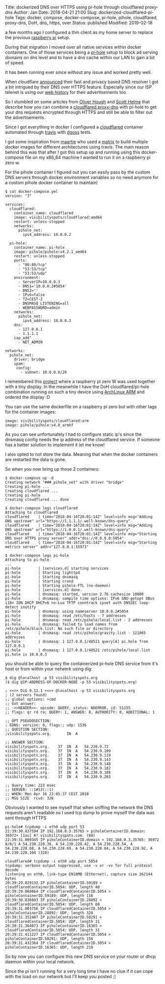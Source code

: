 Title:       dockerized DNS over HTTPS using pi-hole through cloudflared proxy-dns
Author:      Jan
Date:        2018-04-21 21:00
Slug:        dockerized-cloudflared-pi-hole
Tags:        docker, compose, docker-compose, pi-hole, pihole, cloudflared, proxy-dns, DoH, dns, https, over
Status:      published
Modified:    2019-02-18

a few months ago I configured a thin client as my home server to replace the previous [raspberry pi](https://visibilityspots.org/raspberry-pi.html) setup.

During that migration I moved over all native services within docker containers. One of those services being a [pi-hole](https://pi-hole.net) setup to block ad serving domains on dns level and to have a dns cache within our LAN to gain a bit of speed.

It has been running ever since without any issue and worked pretty well.

When cloudflare [announced](https://blog.cloudflare.com/announcing-1111/) their fast and privacy based DNS resolver I got a bit intrigued by their DNS over HTTPS feature. Especially since our ISP telenet is using our [web history](http://www.forceflow.be/2016/09/14/aanpassingen-privacybeleid-telenet/) for their advertisements too.

So I stumbled on some articles from [Oliver Hough](https://oliverhough.cloud/blog/configure-pihole-with-dns-over-https/) and [Scott Helme](https://scotthelme.co.uk/securing-dns-across-all-of-my-devices-with-pihole-dns-over-https-1-1-1-1/) that describe how you can combine a [cloudflared proxy-dns](https://developers.cloudflare.com/1.1.1.1/dns-over-https/cloudflared-proxy/) with pi-hole to get your dns requests encrypted through HTTPS and still be able to filter out the advertisements.

Since I got everything in docker I configured a [cloudflared](https://hub.docker.com/r/visibilityspots/cloudflared/) container automated through [travis](https://travis-ci.org/visibilityspots/dockerfile-cloudflared) with [dgoss](https://github.com/aelsabbahy/goss/tree/master/extras/dgoss) tests.

I got some inspiration from [maartje](https://twitter.com/MaartjeME) who used a [matrix](https://github.com/meyskens/docker-cloudflared/blob/master/.travis.yml) to build multiple docker images for different architectures using travis. The main reason behind this was that after I got this setup up and running using this docker-compose file on my x86_64 machine I wanted to run it on a raspberry pi zero w.

For the pihole container I figured out you can easily pass by the custom DNS servers through docker environment variables so no need anymore for a custom pihole docker container to maintain!


```
$ cat docker-compose.yml
version: "3"

services:
  cloudflared:
    container_name: cloudflared
    image: visibilityspots/cloudflared:amd64
    restart: unless-stopped
    networks:
      pihole_net:
        ipv4_address: 10.0.0.2

  pi-hole:
    container_name: pi-hole
    image: pihole/pihole:v4.2.1_amd64
    restart: unless-stopped
    ports:
      - "80:80/tcp"
      - "53:53/tcp"
      - "53:53/udp"
    environment:
      - ServerIP=10.0.0.3
      - DNS1='10.0.0.2#5054'
      - DNS2=''
      - IPv6=false
      - TZ=CEST-2
      - DNSMASQ_LISTENING=all
      - WEBPASSWORD=admin
    networks:
      pihole_net:
        ipv4_address: 10.0.0.3
    dns:
      - 127.0.0.1
      - 1.1.1.1
    cap_add"
      - NET_ADMIN

networks:
  pihole_net:
    driver: bridge
    ipam:
     config:
       - subnet: 10.0.0.0/29
```

I remembered this [project](https://learn.adafruit.com/pi-hole-ad-blocker-with-pi-zero-w) where a raspberry pi zero W was used together with a tiny display. In the meanwhile I have the DoH cloudflared/pi-hole combination running on such a tiny device using [ArchLinux ARM](https://archlinuxarm.org) and ordered the display :D

You can use the same dockerfile on a raspberry pi zero but with other tags for the container images:

```
image: visibilityspots/cloudflared:arm
image: pihole/pihole:v4.0_armhf
```

As you can see unfortunately I had to configure static ip's since the dnsmasq config needs the ip address of the cloudflared service. If someone has a better solution to implement it let me know!

I also opted to not store the data. Meaning that when the docker containers are restarted the data is gone.

So when you now bring up those 2 containers:

```
$ docker-compose up -d
Creating network "###_pihole_net" with driver "bridge"
Creating pi-hole ...
Creating cloudflared ...
Creating pi-hole
Creating cloudflared ... done
```

```
$ docker-compose logs cloudflared
Attaching to cloudflared
cloudflared    | time="2018-04-16T20:01:14Z" level=info msg="Adding DNS upstream" url="https://1.1.1.1/.well-known/dns-query"
cloudflared    | time="2018-04-16T20:01:14Z" level=info msg="Adding DNS upstream" url="https://1.0.0.1/.well-known/dns-query"
cloudflared    | time="2018-04-16T20:01:14Z" level=info msg="Starting DNS over HTTPS proxy server" addr="dns://0.0.0.0:5054"
cloudflared    | time="2018-04-16T20:01:14Z" level=info msg="Starting metrics server" addr="127.0.0.1:35973"
```

```
$ docker-compose logs pi-hole
Attaching to pi-hole
...
pi-hole        | [services.d] starting services
pi-hole        | Starting lighttpd
pi-hole        | Starting dnsmasq
pi-hole        | Starting crond
pi-hole        | Starting pihole-FTL (no-daemon)
pi-hole        | [services.d] done.
pi-hole        | dnsmasq: started, version 2.76 cachesize 10000
pi-hole        | dnsmasq: compile time options: IPv6 GNU-getopt DBus i18n IDN DHCP DHCPv6 no-Lua TFTP conntrack ipset auth DNSSEC loop-detect inotify
pi-hole        | dnsmasq: using nameserver 10.0.0.2#5054
pi-hole        | dnsmasq: read /etc/hosts - 7 addresses
pi-hole        | dnsmasq: read /etc/pihole/local.list - 2 addresses
pi-hole        | dnsmasq: failed to load names from /etc/pihole/black.list: No such file or directory
pi-hole        | dnsmasq: read /etc/pihole/gravity.list - 121065 addresses
pi-hole        | dnsmasq: 1 127.0.0.1/48521 query[A] pi.hole from 127.0.0.1
pi-hole        | dnsmasq: 1 127.0.0.1/48521 /etc/pihole/local.list pi.hole is 10.0.0.3
```

you should be able to query the containerized pi-hole DNS service from it's host or from within your netwerk using dig:

```
$ dig @localhost -p 53 visibilityspots.org
($ dig @IP-ADDRESS-OF-DOCKER-NODE -p 53 visibilityspots.org)

; <<>> DiG 9.12.1 <<>> @localhost -p 53 visibilityspots.org
; (2 servers found)
;; global options: +cmd
;; Got answer:
;; ->>HEADER<<- opcode: QUERY, status: NOERROR, id: 51155
;; flags: qr rd ra; QUERY: 1, ANSWER: 8, AUTHORITY: 0, ADDITIONAL: 1

;; OPT PSEUDOSECTION:
; EDNS: version: 0, flags:; udp: 1536
;; QUESTION SECTION:
;visibilityspots.org.		IN	A

;; ANSWER SECTION:
visibilityspots.org.	37	IN	A	54.230.9.72
visibilityspots.org.	37	IN	A	54.230.9.109
visibilityspots.org.	37	IN	A	54.230.9.119
visibilityspots.org.	37	IN	A	54.230.9.143
visibilityspots.org.	37	IN	A	54.230.9.148
visibilityspots.org.	37	IN	A	54.230.9.182
visibilityspots.org.	37	IN	A	54.230.9.188
visibilityspots.org.	37	IN	A	54.230.9.203

;; Query time: 223 msec
;; SERVER: ::1#53(::1)
;; WHEN: Mon Apr 16 22:05:37 CEST 2018
;; MSG SIZE  rcvd: 328

```

Obviously I wanted to see myself that when sniffing the network the DNS requests aren't readable so I used tcp dump to prove myself the data was sent through HTTPS
```
pi-hole# tcpdump -i eth0 udp port 53
22:39:30.837594 IP 192.168.0.3.35765 > piholeContainerID.domain: 36972+ [1au] A? visibilityspots.com. (60)
22:39:31.009345 IP piholeContainerID.domain > 192.168.0.3.35765: 36972 8/0/1 A 54.230.228.38, A 54.230.228.42, A 54.230.228.54, A 54.230.228.68, A 54.230.228.69, A 54.230.228.84, A 54.230.228.92, A 54.230.228.104 (328)
```

```
cloudflared# tcpdump -i eth0 udp port 5054
tcpdump: verbose output suppressed, use -v or -vv for full protocol decode
listening on eth0, link-type EN10MB (Ethernet), capture size 262144 bytes
20:39:29.029132 IP piholeContainerID.59189 > cloudflaredContainerID.5054: UDP, length 40
20:39:29.069864 IP cloudflaredContainerID.5054 > piholeContainerID.59189: UDP, length 116
20:39:30.838803 IP piholeContainerID.28892 > cloudflaredContainerID.5054: UDP, length 60
20:39:31.003756 IP cloudflaredContainerID.5054 > piholeContainerID.28892: UDP, length 328
20:39:31.352487 IP piholeContainerID.50291 > cloudflaredContainerID.5054: UDP, length 31
20:39:31.364073 IP piholeContainerID.16365 > cloudflaredContainerID.5054: UDP, length 31
20:39:31.411227 IP cloudflaredContainerID.5054 > piholeContainerID.50291: UDP, length 156
20:39:31.432364 IP cloudflaredContainerID.5054 > piholeContainerID.16365: UDP, length 218
```

So by now you can configure this new DNS service on your router or dhcp daemon within your local network.

Since the pi isn't running for a very long time I have no clue if it can cope with the load on our network but I'll keep you posted ;)
